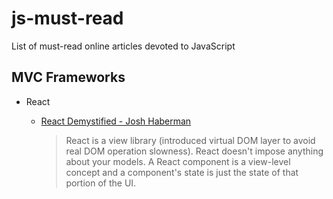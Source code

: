 js-must-read
============

List of must-read online articles devoted to JavaScript

## MVC Frameworks
- React 
  - [React Demystified - Josh Haberman](http://blog.reverberate.org/2014/02/react-demystified.html)
  
    > React is a view library (introduced virtual DOM layer to avoid real DOM operation slowness). React doesn't impose anything about your models. A React component is a view-level concept and a component's state is just the state of that portion of the UI.
